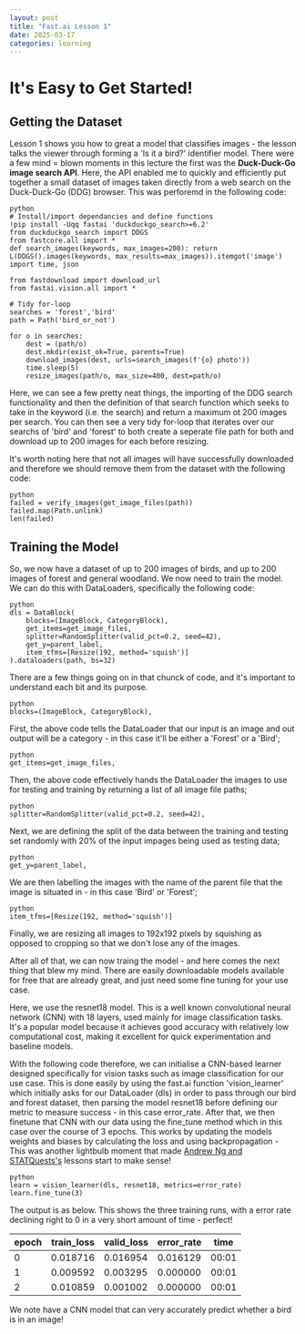 ```yaml
---
layout: post
title: "Fast.ai Lesson 1"
date: 2025-03-17
categories: learning
---
```


# It's Easy to Get Started! 

## Getting the Dataset

Lesson 1 shows you how to great a model that classifies images - the lesson talks the viewer through forming a 'Is it a bird?' identifier model. There were a few mind = blown moments in this lecture the first was the **Duck-Duck-Go image search API**. Here, the API enabled me to quickly and efficiently put together a small dataset of images taken directly from a web search on the Duck-Duck-Go (DDG) browser. This was perforemd in the following code:

```
python
# Install/import dependancies and define functions 
!pip install -Uqq fastai 'duckduckgo_search>=6.2'
from duckduckgo_search import DDGS
from fastcore.all import *
def search_images(keywords, max_images=200): return L(DDGS().images(keywords, max_results=max_images)).itemgot('image')
import time, json

from fastdownload import download_url
from fastai.vision.all import *

# Tidy for-loop
searches = 'forest','bird'
path = Path('bird_or_not')

for o in searches:
    dest = (path/o)
    dest.mkdir(exist_ok=True, parents=True)
    download_images(dest, urls=search_images(f'{o} photo'))
    time.sleep(5)
    resize_images(path/o, max_size=400, dest=path/o)
```

Here, we can see a few pretty neat things, the importing of the DDG search functionality and then the definition of that search function which seeks to take in the keyword (i.e. the search) and return a maximum ot 200 images per search. You can then see a very tidy for-loop that iterates over our searchs of 'bird' and 'forest' to both create a seperate file path for both and download up to 200 images for each before resizing. 

It's worth noting here that not all images will have successfully downloaded and therefore we should remove them from the dataset with the following code:

```
python
failed = verify_images(get_image_files(path))
failed.map(Path.unlink)
len(failed)
```
## Training the Model

So, we now have a dataset of up to 200 images of birds, and up to 200 images of forest and general woodland. We now need to train the model. We can do this with DataLoaders, specifically the following code:

```
python
dls = DataBlock(
    blocks=(ImageBlock, CategoryBlock), 
    get_items=get_image_files, 
    splitter=RandomSplitter(valid_pct=0.2, seed=42),
    get_y=parent_label,
    item_tfms=[Resize(192, method='squish')]
).dataloaders(path, bs=32)
```

There are a few things going on in that chunck of code, and it's important to understand each bit and its purpose. 

```
python
blocks=(ImageBlock, CategoryBlock),
```
First, the above code tells the DataLoader that our input is an image and out output will be a category - in this case it'll be either a 'Forest' or a 'Bird';

```
python
get_items=get_image_files,
```
Then, the above code effectively hands the DataLoader the images to use for testing and training by returning a list of all image file paths;

```
python
splitter=RandomSplitter(valid_pct=0.2, seed=42),
```

Next, we are defining the split of the data between the training and testing set randomly with 20% of the input impages being used as testing data;

```
python
get_y=parent_label,
```

We are then labelling the images with the name of the parent file that the image is situated in - in this case 'Bird' or 'Forest';

```
python
item_tfms=[Resize(192, method='squish')]
```

Finally, we are resizing all images to 192x192 pixels by squishing as opposed to cropping so that we don't lose any of the images.

After all of that, we can now traing the model - and here comes the next thing that blew my mind. There are easily downloadable models available for free that are already great, and just need some fine tuning for your use case. 

Here, we use the resnet18 model. This is a well known convolutional neural network (CNN) with 18 layers, used mainly for image classification tasks. It's a popular model because it achieves good accuracy with relatively low computational cost, making it excellent for quick experimentation and baseline models.

With the following code therefore,  we can initialise a CNN-based learner designed specifically for vision tasks such as image classification for our use case. This is done easily by using the fast.ai function 'vision_learner' which initially asks for our DataLoader (dls) in order to pass through our bird and forest dataset, then parsing the model resnet18 before defining our metric to measure success - in this case error_rate. After that, we then finetune that CNN with our data using the fine_tune method which in this case over the course of 3 epochs. This works by updating the models weights and biases by calculating the loss and using backpropagation - This was another lightbulb moment that made [Andrew Ng and STATQuests's](https://mikeymoomin.github.io/2025/03/17/first-cs-learning-post/) lessons start to make sense!

```
python
learn = vision_learner(dls, resnet18, metrics=error_rate)
learn.fine_tune(3)
```

The output is as below. This shows the three training runs, with a error rate declining right to 0 in a very short amount of time - perfect!

| epoch | train_loss | valid_loss | error_rate | time  |
|-------|------------|------------|------------|------|
| 0     | 0.018716   | 0.016954   | 0.016129   | 00:01 |
| 1     | 0.009592   | 0.003295   | 0.000000   | 00:01 |
| 2     | 0.010859   | 0.001002   | 0.000000   | 00:01 |

We note have a CNN model that can very accurately predict whether a bird is in an image!

